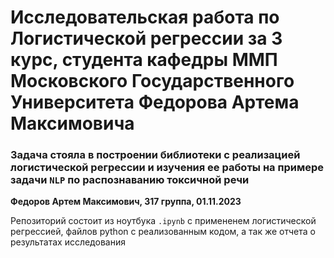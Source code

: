 # **Исследовательская работа по Логистической регрессии за 3 курс, студента кафедры ММП Московского Государственного Университета Федорова Артема Максимовича**

### Задача стояла в построении библиотеки с реализацией логистической регрессии и изучения ее работы на примере задачи `NLP` по распознаванию токсичной речи
**Федоров Артем Максимович, 317 группа, 01.11.2023**

Репозиторий состоит из ноутбука `.ipynb` с примененем логистической регрессией, файлов python с реализованным кодом, а так же отчета о результатах исследования
